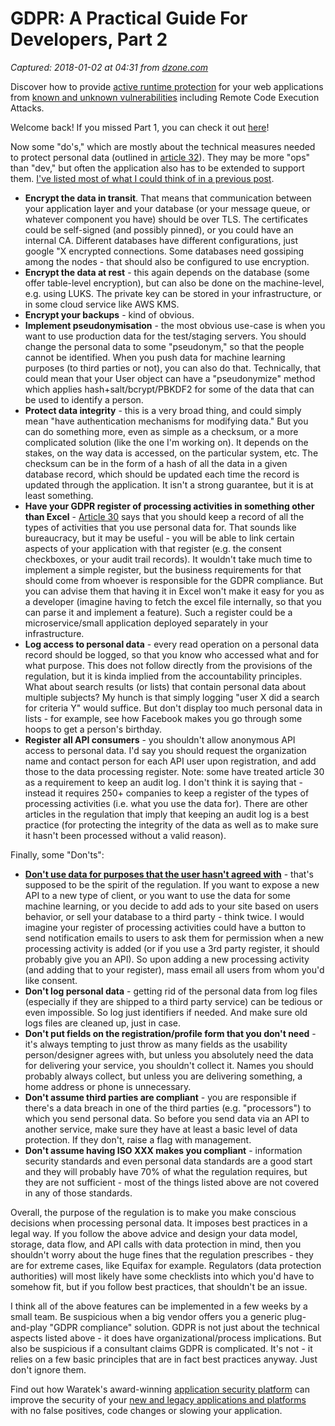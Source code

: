 # GDPR: A Practical Guide For Developers, Part 2

_Captured: 2018-01-02 at 04:31 from [dzone.com](https://dzone.com/articles/gdpr-a-practical-guide-for-developers-part-2?edition=347148&utm_source=Daily%20Digest&utm_medium=email&utm_campaign=Daily%20Digest%202018-01-01)_

Discover how to provide [active runtime protection](https://dzone.com/go?i=255346&u=https%3A%2F%2Fwww.waratek.com%2Fruntime-application-self-protection-rasp%2F%3Futm_source%3DDZone%26utm_campaign%3Dba%26utm_medium%3Dprerolltextad%26utm_content%3Drasp) for your web applications from [known and unknown vulnerabilities](https://dzone.com/go?i=255346&u=https%3A%2F%2Fwww.waratek.com%2Fruntime-application-self-protection-rasp%2F%3Futm_source%3DDZone%26utm_campaign%3Dba%26utm_medium%3Dprerolltextad%26utm_content%3Drasp) including Remote Code Execution Attacks.

Welcome back! If you missed Part 1, you can check it out [here](https://dzone.com/articles/gdpr-a-practical-guide-for-developers-part-1?preview=true)!

Now some "do's," which are mostly about the technical measures needed to protect personal data (outlined in [article 32](https://gdpr-info.eu/art-32-gdpr/)). They may be more "ops" than "dev," but often the application also has to be extended to support them. [I've listed most of what I could think of in a previous post](https://techblog.bozho.net/protecting-sensitive-data/).

  * **Encrypt the data in transit**. That means that communication between your application layer and your database (or your message queue, or whatever component you have) should be over TLS. The certificates could be self-signed (and possibly pinned), or you could have an internal CA. Different databases have different configurations, just google "X encrypted connections. Some databases need gossiping among the nodes - that should also be configured to use encryption.
  * **Encrypt the data at rest** \- this again depends on the database (some offer table-level encryption), but can also be done on the machine-level, e.g. using LUKS. The private key can be stored in your infrastructure, or in some cloud service like AWS KMS.
  * **Encrypt your backups** \- kind of obvious.
  * **Implement pseudonymisation** \- the most obvious use-case is when you want to use production data for the test/staging servers. You should change the personal data to some "pseudonym," so that the people cannot be identified. When you push data for machine learning purposes (to third parties or not), you can also do that. Technically, that could mean that your User object can have a "pseudonymize" method which applies hash+salt/bcrypt/PBKDF2 for some of the data that can be used to identify a person.
  * **Protect data integrity** \- this is a very broad thing, and could simply mean "have authentication mechanisms for modifying data." But you can do something more, even as simple as a checksum, or a more complicated solution (like the one I'm working on). It depends on the stakes, on the way data is accessed, on the particular system, etc. The checksum can be in the form of a hash of all the data in a given database record, which should be updated each time the record is updated through the application. It isn't a strong guarantee, but it is at least something.
  * **Have your GDPR register of processing activities in something other than Excel** \- [Article 30](https://gdpr-info.eu/art-30-gdpr/) says that you should keep a record of all the types of activities that you use personal data for. That sounds like bureaucracy, but it may be useful - you will be able to link certain aspects of your application with that register (e.g. the consent checkboxes, or your audit trail records). It wouldn't take much time to implement a simple register, but the business requirements for that should come from whoever is responsible for the GDPR compliance. But you can advise them that having it in Excel won't make it easy for you as a developer (imagine having to fetch the excel file internally, so that you can parse it and implement a feature). Such a register could be a microservice/small application deployed separately in your infrastructure.
  * **Log access to personal data** \- every read operation on a personal data record should be logged, so that you know who accessed what and for what purpose. This does not follow directly from the provisions of the regulation, but it is kinda implied from the accountability principles. What about search results (or lists) that contain personal data about multiple subjects? My hunch is that simply logging "user X did a search for criteria Y" would suffice. But don't display too much personal data in lists - for example, see how Facebook makes you go through some hoops to get a person's birthday.
  * **Register all API consumers** \- you shouldn't allow anonymous API access to personal data. I'd say you should request the organization name and contact person for each API user upon registration, and add those to the data processing register. Note: some have treated article 30 as a requirement to keep an audit log. I don't think it is saying that - instead it requires 250+ companies to keep a register of the types of processing activities (i.e. what you use the data for). There are other articles in the regulation that imply that keeping an audit log is a best practice (for protecting the integrity of the data as well as to make sure it hasn't been processed without a valid reason).

Finally, some "Don'ts":

  * **[Don't use data for purposes that the user hasn't agreed with](https://gdpr-info.eu/art-6-gdpr/)** \- that's supposed to be the spirit of the regulation. If you want to expose a new API to a new type of client, or you want to use the data for some machine learning, or you decide to add ads to your site based on users behavior, or sell your database to a third party - think twice. I would imagine your register of processing activities could have a button to send notification emails to users to ask them for permission when a new processing activity is added (or if you use a 3rd party register, it should probably give you an API). So upon adding a new processing activity (and adding that to your register), mass email all users from whom you'd like consent.
  * **Don't log personal data** \- getting rid of the personal data from log files (especially if they are shipped to a third party service) can be tedious or even impossible. So log just identifiers if needed. And make sure old logs files are cleaned up, just in case.
  * **Don't put fields on the registration/profile form that you don't need** \- it's always tempting to just throw as many fields as the usability person/designer agrees with, but unless you absolutely need the data for delivering your service, you shouldn't collect it. Names you should probably always collect, but unless you are delivering something, a home address or phone is unnecessary.
  * **Don't assume third parties are compliant** \- you are responsible if there's a data breach in one of the third parties (e.g. "processors") to which you send personal data. So before you send data via an API to another service, make sure they have at least a basic level of data protection. If they don't, raise a flag with management.
  * **Don't assume having ISO XXX makes you compliant** \- information security standards and even personal data standards are a good start and they will probably have 70% of what the regulation requires, but they are not sufficient - most of the things listed above are not covered in any of those standards.

Overall, the purpose of the regulation is to make you make conscious decisions when processing personal data. It imposes best practices in a legal way. If you follow the above advice and design your data model, storage, data flow, and API calls with data protection in mind, then you shouldn't worry about the huge fines that the regulation prescribes - they are for extreme cases, like Equifax for example. Regulators (data protection authorities) will most likely have some checklists into which you'd have to somehow fit, but if you follow best practices, that shouldn't be an issue.

I think all of the above features can be implemented in a few weeks by a small team. Be suspicious when a big vendor offers you a generic plug-and-play "GDPR compliance" solution. GDPR is not just about the technical aspects listed above - it does have organizational/process implications. But also be suspicious if a consultant claims GDPR is complicated. It's not - it relies on a few basic principles that are in fact best practices anyway. Just don't ignore them.

Find out how Waratek's award-winning [application security platform](https://dzone.com/go?i=255347&u=https%3A%2F%2Fwww.waratek.com%2Fapplication-security-platform%2F%3Futm_source%3DDZone%26utm_campaign%3Dba%26utm_medium%3Dpostrolltextad%26utm_content%3Dappsecplatform) can improve the security of your [new and legacy applications and platforms](https://dzone.com/go?i=255347&u=https%3A%2F%2Fwww.waratek.com%2Fsolutions%2Flegacy-platforms%2F%3Futm_source%3DDZone%26utm_campaign%3Dba%26utm_medium%3Dpostrolltextad%26utm_content%3Dlegacy) with no false positives, code changes or slowing your application.
